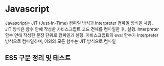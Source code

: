 # Javascript
Javascript는 JIT (Just-In-Time) 컴파일 방식과 Interpreter 컴파일 방식을 사용.
JIT 방식은 함수 안에 작성한 자바스크립트 코드 전체를 컴파일한 후, 실행. 
Interpreter 함수 안에 작성한 문장 단위로 컴파일과 실행. 
자바스크립트의 eval 함수가 Interpreter 방식으로 컴파일하며, 이외의 모든 함수는 JIT 방식으로 컴파일 

## ES5 구문 정리 및 테스트
